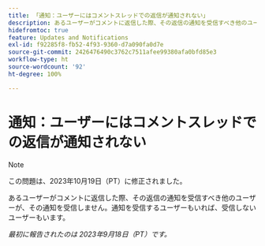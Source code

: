 ```yaml
---
title: 「通知：ユーザーにはコメントスレッドでの返信が通知されない」
description: あるユーザーがコメントに返信した際、その返信の通知を受信すべき他のユーザーが、その通知を受信しません。通知を受信するユーザーもいれば、受信しないユーザーもいます。
hidefromtoc: true
feature: Updates and Notifications
exl-id: f92285f8-fb52-4f93-9360-d7a090fa0d7e
source-git-commit: 2426476490c3762c7511afee99380afa0bfd85e3
workflow-type: ht
source-wordcount: '92'
ht-degree: 100%

---
```


# 通知：ユーザーにはコメントスレッドでの返信が通知されない

>[!NOTE]
>
>この問題は、2023年10月19日（PT）に修正されました。

あるユーザーがコメントに返信した際、その返信の通知を受信すべき他のユーザーが、その通知を受信しません。通知を受信するユーザーもいれば、受信しないユーザーもいます。

_最初に報告されたのは 2023年9月18日（PT）です。_
